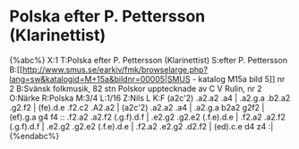 # Polska efter P. Pettersson (Klarinettist)

{%abc%}
X:1
T:Polska efter P. Pettersson (Klarinettist)
S:efter P. Pettersson
B:[[http://www.smus.se/earkiv/fmk/browselarge.php?lang=sw&katalogid=M+15a&bildnr=00005|SMUS - katalog M15a bild 5]] nr 2
B:Svänsk folkmusik, 82 stn Polskor upptecknade av C V Rulin, nr 2
O:Närke
R:Polska
M:3/4
L:1/16
Z:Nils L
K:F
(a2c'2) .a2.a2 .a4 | .a2.g.a .b2.a2 .g2.f2 | (fe).d.e .f2.c2 .A2.a2 | 
(a2c'2) .a2.a2 .a4 | .a2.g.a b2a2 g2f2 | (ef).g.a g4 f4 ::
.f2.a2 .a2.f2 (.g.f).d.f | .e2.g2 .g2.e2 (.f.e).d.e | .f2.a2 .a2.f2 (.g.f).d.f | .e2.g2 .g2.e2 (.f.e).d.e | 
.f2.a2 .e2.g2 .d2.f2 | (ed).c.e d4 z4 :| 
{%endabc%}
